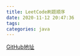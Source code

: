 ```yaml
---
title: LeetCode刷题顺序
date: 2020-11-12 20:47:36
tags: 
categories: java
---
```


<!--more-->

[GitHub地址](<https://github.com/CyC2018/CS-Notes/blob/master/notes/Leetcode 题解 \- 目录.md>)